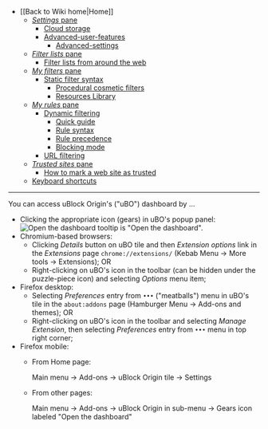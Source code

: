 - [[Back to Wiki home|Home]]
   - [_Settings_ pane](./Dashboard:-Settings)
      - [Cloud storage](./Cloud-storage)
      - [Advanced-user-features](./Advanced-user-features)
         - [Advanced-settings](./Advanced-settings)
   - [_Filter lists_ pane](./Dashboard:-Filter-lists)
      - [Filter lists from around the web](./Filter-lists-from-around-the-web)
   - [_My filters_ pane](./Dashboard:-My-filters)
      - [Static filter syntax](./Static-filter-syntax)
         - [Procedural cosmetic filters](./Procedural-cosmetic-filters)
         - [Resources Library](./Resources-Library)
   - [_My rules_ pane](./Dashboard:-My-rules)
      - [Dynamic filtering](./Dynamic-filtering)
         - [Quick guide](./Dynamic-filtering:-quick-guide)
         - [Rule syntax](./Dynamic-filtering:-rule-syntax)
         - [Rule precedence](./Dynamic-filtering:-precedence)
         - [Blocking mode](./Blocking-mode)
      - [URL filtering](./Dynamic-URL-filtering)
   - [_Trusted sites_ pane](./Dashboard:-Trusted-sites)
      - [How to mark a web site as trusted](./How-to-mark-a-web-site-as-trusted)
   - [Keyboard shortcuts](./Keyboard-shortcuts)

***

You can access uBlock Origin's ("uBO") dashboard by ...
- Clicking the appropriate icon (gears) in uBO's popup panel: <img src="https://user-images.githubusercontent.com/886325/102916299-9b30c000-4483-11eb-92de-d54d53674436.png" alt="Open the dashboard"> tooltip is "Open the dashboard".
- Chromium-based browsers:
    - Clicking _Details_ button on uBO tile and then _Extension options_ link in the _Extensions_ page `chrome://extensions/` (Kebab Menu -> More tools -> Extensions); OR
    - Right-clicking on uBO's icon in the toolbar (can be hidden under the puzzle-piece icon) and selecting _Options_ menu item;
- Firefox desktop:
    - Selecting _Preferences_ entry from `•••` ("meatballs") menu in uBO's tile in the `about:addons` page (Hamburger Menu -> Add-ons and themes); OR
    - Right-clicking on uBO's icon in the toolbar and selecting _Manage Extension_, then selecting _Preferences_ entry from `•••` menu in top right corner;
- Firefox mobile:
    - From Home page:

        Main menu -> Add-ons -> uBlock Origin tile -> Settings

    - From other pages:

        Main menu -> Add-ons -> uBlock Origin in sub-menu -> Gears icon labeled "Open the dashboard"
